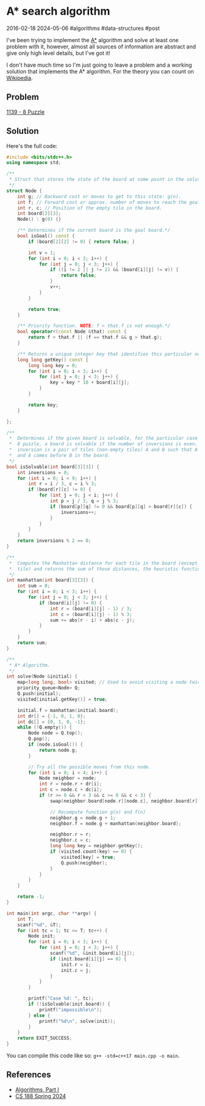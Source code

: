 # A* search algorithm
2016-02-18 2024-05-06 #algorithms #data-structures #post

I've been trying to implement the [A*](http://en.wikipedia.org/wiki/A*_search_algorithm) algorithm and solve at least one problem with it, however, almost all sources of information are abstract and give only high level details, but I've got it!

I don't have much time so I'm just going to leave a problem and a working solution that implements the A* algorithm. For the theory you can count on [Wikipedia](http://en.wikipedia.org/wiki/A*_search_algorithm).

## Problem
[1139 - 8 Puzzle](http://lightoj.com/volume_showproblem.php?problem=1139)

## Solution
Here's the full code:
```cpp
#include <bits/stdc++.h>
using namespace std;

/**
 * Struct that stores the state of the board at some point in the solution tree.
 */
struct Node {
    int g; // Backward cost or moves to get to this state: g(n).
    int f; // Forward cost or approx. number of moves to reach the goal: f(n).
    int r, c; // Position of the empty tile in the board.
    int board[3][3];
    Node() : g(0) {}

    /** Determines if the current board is the goal board.*/
    bool isGoal() const {
        if (board[2][2] != 0) { return false; }

        int v = 1;
        for (int i = 0; i < 3; i++) {
            for (int j = 0; j < 3; j++) {
                if ((i != 2 || j != 2) && (board[i][j] != v)) {
                    return false;
                }
                v++;
            }
        }

        return true;
    }

    /** Priority function. NOTE: f > that.f is not enough.*/
    bool operator<(const Node &that) const {
        return f > that.f || (f == that.f && g > that.g);
    }

    /** Returns a unique integer key that identifies this particular node.*/
    long long getKey() const {
        long long key = 0;
        for (int i = 0; i < 3; i++) {
            for (int j = 0; j < 3; j++) {
                key = key * 10 + board[i][j];
            }
        }

        return key;
    }

};

/**
 *  Determines if the given board is solvable, for the particular case of the 
 *  8 puzzle, a board is solvable if the number of inversions is even. An
 *  inversion is a pair of tiles (non-empty tiles) A and B such that A > B
 *  and A comes before B in the board.
 */
bool isSolvable(int board[3][3]) {
    int inversions = 0;
    for (int i = 0; i < 9; i++) {
        int r = i / 3, c = i % 3;
        if (board[r][c] != 0) {
            for (int j = 0; j < i; j++) {
                int p = j / 3, q = j % 3;
                if (board[p][q] != 0 && board[p][q] > board[r][c]) {
                    inversions++;
                }
            }
        }
    }
    return inversions % 2 == 0;
}

/**
 *  Computes the Manhattan distance for each tile in the board (except the empty
 *  tile) and returns the sum of those distances, the heuristic function.
 */
int manhattan(int board[3][3]) {
    int sum = 0;
    for (int i = 0; i < 3; i++) {
        for (int j = 0; j < 3; j++) {
            if (board[i][j] != 0) {
                int r = (board[i][j] - 1) / 3;
                int c = (board[i][j] - 1) % 3;
                sum += abs(r - i) + abs(c - j);
            }
        }
    }
    return sum;
}

/**
 * A* Algorithm.
 */
int solve(Node &initial) {
    map<long long, bool> visited; // Used to avoid visiting a node twice.
    priority_queue<Node> Q;
    Q.push(initial);
    visited[initial.getKey()] = true;

    initial.f = manhattan(initial.board);
    int dr[] = {-1, 0, 1, 0};
    int dc[] = {0, 1, 0, -1};
    while (!Q.empty()) {
        Node node = Q.top();
        Q.pop();
        if (node.isGoal()) {
            return node.g;
        }

        // Try all the possible moves from this node.
        for (int i = 0; i < 4; i++) {
            Node neighbor = node;
            int r = node.r + dr[i];
            int c = node.c + dc[i];
            if (r >= 0 && r < 3 && c >= 0 && c < 3) {
                swap(neighbor.board[node.r][node.c], neighbor.board[r][c]);

                // Recompute function g(n) and f(n)
                neighbor.g = node.g + 1;
                neighbor.f = node.g + manhattan(neighbor.board);

                neighbor.r = r;
                neighbor.c = c;
                long long key = neighbor.getKey();
                if (visited.count(key) == 0) {
                    visited[key] = true;
                    Q.push(neighbor);
                }
            }
        }
    }

    return -1;
}

int main(int argc, char **argv) {
    int T;
    scanf("%d", &T);
    for (int tc = 1; tc <= T; tc++) {
        Node init;
        for (int i = 0; i < 3; i++) {
            for (int j = 0; j < 3; j++) {
                scanf("%d", &init.board[i][j]);
                if (init.board[i][j] == 0) {
                    init.r = i;
                    init.c = j;
                }
            }
        }

        printf("Case %d: ", tc);
        if (!isSolvable(init.board)) {
            printf("impossible\n");
        } else {
            printf("%d\n", solve(init));
        }
    }
    return EXIT_SUCCESS;
}
```

You can compile this code like so: `g++ -std=c++17 main.cpp -o main`.

## References
- [Algorithms, Part I](https://www.coursera.org/course/algs4partI)
- [CS 188 Spring 2024](https://inst.eecs.berkeley.edu/~cs188/sp24/)
